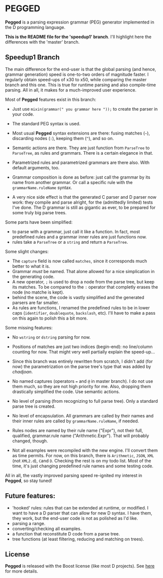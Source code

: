PEGGED
======

**Pegged** is a parsing expression grammar (PEG) generator implemented in the D programming language. 

**This is the README file for the 'speedup1' branch**. I'll highlight here the differences with the 'master' branch.

Speedup1 Branch
---------------

The main difference for the end-user is that the global parsing (and hence, grammar generation) speed is one-to-two orders of magnitude faster. I regularly obtain speed-ups of x30 to x50, while comparing the master branch and this one. This is true for runtime parsing and also compile-time parsing. All in all, it makes for a much-improved user experience.

Most of **Pegged** features exist in this branch:

- Just use `mixin(grammar(" you grammar here "));` to create the parser in your code.
- The standard PEG syntax is used.
- Most usual **Pegged** syntax extensions are there: fusing matches (`~`), discarding nodes (`:`), keeping them (`^`), and so on.
- Semantic actions are there. They are just function from `ParseTree` to `ParseTree`, as rules and grammars. There is a certain elegance in that.
- Parametrized rules and parametrized grammars are there also. With default arguments, too.
- Grammar composition is done as before: just call the grammar by its name from another grammar. Or call a specific rule with the `grammarName.ruleName` syntax.

- A very nice side effect is that the generated C parser and D parser now work: they compile and parse alright, for the (admittedly limited) tests I've done. The D grammar is still as gigantic as ever, to be prepared for some truly big parse trees. 

Some parts have been simplified: 

- to parse with a grammar, just call it like a function. In fact, most predefined rules and a grammar inner rules are just functions now.
- rules take a `ParseTree` or a `string` and return a `ParseTree`.

Some slight changes:

- The `capture` field is now called `matches`, since it corresponds much better to what it is.
- Grammar *must* be named. That alone allowed for a nice simplication in the generating code.
- A new operator, `;` is used to drop a node from the parse tree, but keep its matches. To be compared to the `:` operator that completly erases the node (no matche is kept).
- behind the scene, the code is vastly simplified and the generated parsers are far smaller.
- As rules are functions, I renamed the predefined rules to be in lower caps (`identifier`, `doublequote`, `backslash`, etc). I'll have to make a pass on this again to polish this a bit more.

Some missing features:

- No `wstring` or `dstring` parsing for now.
- Positions of matches are just two indices (begin-end): no line/column counting for now. That might very well partially explain the speed-up...
- Since this branch was entirely rewritten from scratch, I didn't add (for now) the parametrization on the parse tree's type that was added by *chadjoan*.
- No named captures (operators `=` and `@` in master branch). I do not use them much, so they are not high priority for me. Also, dropping them drastically simplified the code. Use semantic actions.
- No level of parsing (from recognizing to full parse tree). Only a standard parse tree is created.
- No level of encapsulation. All grammars are called by their names and their inner rules are called by `grammarName.ruleName`, if needed.
- Rules nodes are named by their rule name ("Expr"), not their full, qualified, grammar.rule name ("Arithmetic.Expr"). That will probably changed, though.

- Not all examples were recompiled with the new engine. I'll convert them as time permits. For now, on this branch, there is `Arithmetic`, `JSON`, `XML` (not `XML2.d`), `C`and `D`. Checking the rest is on my todo list. Most of the time, it's just changing predefined rule names and some testing code.

All in all, the vastly improved parsing speed re-ignited my interest in **Pegged**, so stay tuned!

Future features:
----------------

- 'hooked' rules: rules that can be extended at runtime, or modified. I want to have a D parser that can allow for new D syntax. I have them, they work, but the end-user code is not as polished as I'd like.
- parsing a range.
- converting/checking all examples.
- a function that reconstitute D code from a parse tree.
- tree functions (at least filtering, reducing and matching on trees).

License
-------

**Pegged** is released with the Boost license (like most D projects). See [here](http://www.boost.org/LICENSE_1_0.txt) for more details.
